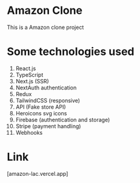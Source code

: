 
# Amazon Clone
This is a Amazon clone project

# Some technologies used
1. React.js
2. TypeScript
3. Next.js (SSR)
4. NextAuth authentication
5. Redux
6. TailwindCSS (responsive)
7. API (Fake store API)
8. Heroicons svg icons
9.  Firebase (authentication and storage)
10. Stripe (payment handling)
11. Webhooks

# Link
[amazon-lac.vercel.app]
